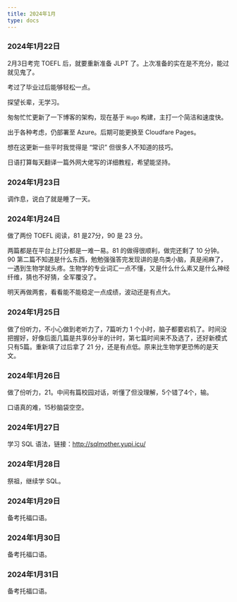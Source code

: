 ```yaml
---
title: 2024年1月
type: docs
---
```

### 2024年1月22日

2月3日考完 TOEFL 后，就要重新准备 JLPT 了。上次准备的实在是不充分，能过就见鬼了。

考过了毕业过后能够轻松一点。

探望长辈，无学习。

匆匆忙忙更新了一下博客的架构，现在基于 `Hugo` 构建，主打一个简洁和速度快。

出于各种考虑，仍部署至 Azure。后期可能更换至 Cloudfare Pages。

想在这更新一些平时我觉得是 “常识” 但很多人不知道的技巧。

日语打算每天翻译一篇外网大佬写的详细教程，希望能坚持。

### 2024年1月23日

调作息，说白了就是睡了一天。

### 2024年1月24日

做了两份 TOEFL 阅读，81 是27分，90 是 23 分。

两篇都是在平台上打分都是一难一易。81 的做得很顺利，做完还剩了 10 分钟。90 第二篇不知道是什么东西，勉勉强强答完发现讲的是鸟类小脑，真是闹麻了，一遇到生物学就头疼。生物学的专业词汇一点不懂，又是什么什么素又是什么神经纤维，猜也不好猜，全军覆没了。

明天再做两套，看看能不能稳定一点成绩，波动还是有点大。

### 2024年1月25日

做了份听力，不小心做到老听力了，7篇听力 1 个小时，脑子都要宕机了。时间没把握好，好像后面几篇是共享6分半的计时，第七篇时间来不及选了，还好新模式只有5篇。重新填了过后拿了 21 分，还是有点低。原来比生物学更恐怖的是天文。

### 2024年1月26日

做了份听力，21。中间有篇校园对话，听懂了但没理解，5个错了4个，输。

口语真的难，15秒脑袋空空。

### 2024年1月27日

学习 SQL 语法，链接：http://sqlmother.yupi.icu/

### 2024年1月28日

祭祖，继续学 SQL。

### 2024年1月29日

备考托福口语。

### 2024年1月30日

备考托福口语。

### 2024年1月31日

备考托福口语。
